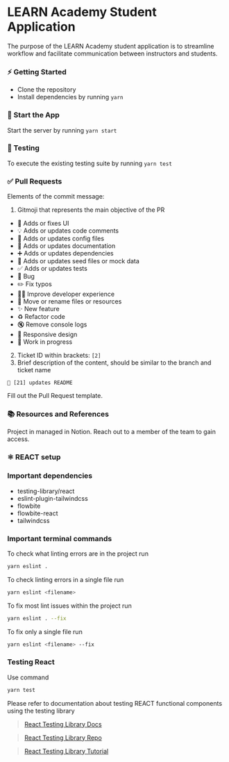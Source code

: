 # LEARN Academy Student Application

The purpose of the LEARN Academy student application is to streamline workflow and facilitate communication between instructors and students.

### ⚡️ Getting Started

- Clone the repository
- Install dependencies by running `yarn`

### 🏁 Start the App

Start the server by running `yarn start`

### 🚗 Testing

To execute the existing testing suite by running `yarn test`

### ✅ Pull Requests

Elements of the commit message:

1. Gitmoji that represents the main objective of the PR

- :lipstick: Adds or fixes UI
- :bulb: Adds or updates code comments
- :wrench: Adds or updates config files
- :memo: Adds or updates documentation
- :heavy_plus_sign: Adds or updates dependencies
- :seedling: Adds or updates seed files or mock data
- :white_check_mark: Adds or updates tests
- :bug: Bug
- :pencil2: Fix typos
- :technologist: Improve developer experience
- :truck: Move or rename files or resources
- :sparkles: New feature
- :recycle: Refactor code
- :mute: Remove console logs
- :iphone: Responsive design
- :construction: Work in progress

2. Ticket ID within brackets: `[2]`
3. Brief description of the content, should be similar to the branch and ticket name

```
📝 [21] updates README
```

Fill out the Pull Request template.

### 📚 Resources and References

Project in managed in Notion. Reach out to a member of the team to gain access.

### ⚛️ REACT setup

### Important dependencies

- testing-library/react
- eslint-plugin-tailwindcss
- flowbite
- flowbite-react
- tailwindcss

### Important terminal commands
To check what linting errors are in the project run
```bash
yarn eslint .
```
To check linting errors in a single file run
```bash
yarn eslint <filename>
```
To fix most lint issues within the project run
```bash
yarn eslint . --fix
```
To fix only a single file run
```bash
yarn eslint <filename> --fix
```

### Testing React
Use command
```bash
yarn test
```
Please refer to documentation about testing REACT functional components using the testing library

>[React Testing Library Docs](https://testing-library.com/docs/react-testing-library/intro/)

>[React Testing Library Repo](https://github.com/testing-library/react-testing-library)

>[React Testing Library Tutorial](https://www.robinwieruch.de/react-testing-library/)

